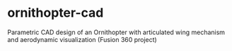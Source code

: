 # ornithopter-cad
Parametric CAD design of an Ornithopter with articulated wing mechanism and aerodynamic visualization (Fusion 360 project)
